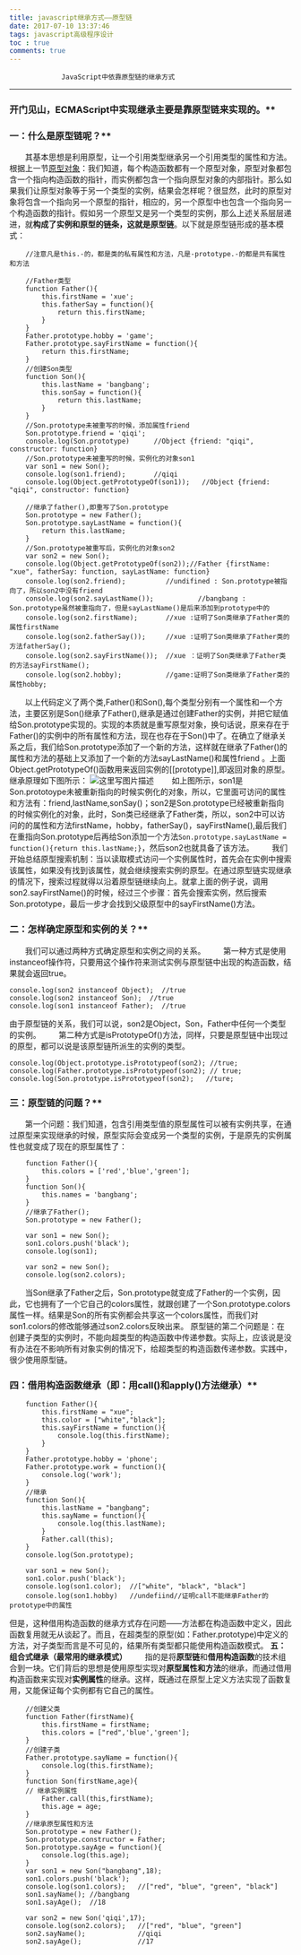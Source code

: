 ```yaml
---
title: javascript继承方式——原型链
date: 2017-07-10 13:37:46
tags: javascript高级程序设计
toc : true     
comments: true
---
```

                 JavaScript中依靠原型链的继承方式
---------------------
### 开门见山，ECMAScript中实现继承主要是靠原型链来实现的。**
### 一：什么是原型链呢？**
&emsp;&emsp;其基本思想是利用原型，让一个引用类型继承另一个引用类型的属性和方法。根据上一节[原型对象](http://blog.csdn.net/flyingpig2016/article/details/53048394)：我们知道，每个构造函数都有一个原型对象，原型对象都包含一个指向构造函数的指针，而实例都包含一个指向原型对象的内部指针。那么如果我们让原型对象等于另一个类型的实例，结果会怎样呢？很显然，此时的原型对象将包含一个指向另一个原型的指针，相应的，另一个原型中也包含一个指向另一个构造函数的指针。假如另一个原型又是另一个类型的实例，那么上述关系层层递进，就**构成了实例和原型的链条，这就是原型链**。以下就是原型链形成的基本模式：
<!--more-->
```
	//注意凡是this.-的，都是类的私有属性和方法，凡是-prototype.-的都是共有属性和方法

	//Father类型
	function Father(){
		this.firstName = 'xue';
		this.fatherSay = function(){
			return this.firstName;
		}
	}
	Father.prototype.hobby = 'game';
	Father.prototype.sayFirstName = function(){
		return this.firstName;
	}
	//创建Son类型
	function Son(){
		this.lastName = 'bangbang';    
		this.sonSay = function(){
			return this.lastName;
		}
	}
	//Son.prototype未被重写的时候，添加属性friend
	Son.prototype.friend = 'qiqi';
	console.log(Son.prototype)		//Object {friend: "qiqi", constructor: function}
	//Son.prototype未被重写的时候，实例化的对象son1
	var son1 = new Son();
	console.log(son1.friend);		//qiqi
	console.log(Object.getPrototypeOf(son1));	//Object {friend: "qiqi", constructor: function}

	//继承了father(),即重写了Son.prototype
	Son.prototype = new Father();
	Son.prototype.sayLastName = function(){
		return this.lastName;
	}
	//Son.prototype被重写后，实例化的对象son2
	var son2 = new Son();
	console.log(Object.getPrototypeOf(son2));//Father {firstName: "xue", fatherSay: function, sayLastName: function}
	console.log(son2.friend);		   //undifined : Son.prototype被指向了，所以son2中没有friend	
	console.log(son2.sayLastName());		   //bangbang : Son.prototype虽然被重指向了，但是sayLastName()是后来添加到prototype中的
	console.log(son2.firstName);	   //xue :证明了Son类继承了Father类的属性firstName
	console.log(son2.fatherSay());	   //xue :证明了Son类继承了Father类的方法fatherSay();
	console.log(son2.sayFirstName());  //xue ：证明了Son类继承了Father类的方法sayFirstName();
	console.log(son2.hobby);		   //game:证明了Son类继承了Father类的属性hobby;
```
&emsp;&emsp;以上代码定义了两个类,Father()和Son(),每个类型分别有一个属性和一个方法，主要区别是Son()继承了Father(),继承是通过创建Father的实例，并把它赋值给Son.prototype实现的。实现的本质就是重写原型对象，换句话说，原来存在于Father()的实例中的所有属性和方法，现在也存在于Son()中了。在确立了继承关系之后，我们给Son.prototype添加了一个新的方法，这样就在继承了Father()的属性和方法的基础上又添加了一个新的方法sayLastName()和属性friend  。上面Object.getPrototypeOf()函数用来返回实例的[[prototype]],即返回对象的原型。继承原理如下图所示：
![这里写图片描述](http://img.blog.csdn.net/20170515181542781?watermark/2/text/aHR0cDovL2Jsb2cuY3Nkbi5uZXQvZmx5aW5ncGlnMjAxNg==/font/5a6L5L2T/fontsize/400/fill/I0JBQkFCMA==/dissolve/70/gravity/SouthEast)
&emsp;&emsp;如上图所示，son1是Son.prototoype未被重新指向的时候实例化的对象，所以，它里面可访问的属性和方法有：friend,lastName,sonSay()；son2是Son.prototype已经被重新指向的时候实例化的对象，此时，Son类已经继承了Father类，所以，son2中可以访问的的属性和方法firstName，hobby，fatherSay()，sayFirstName(),最后我们在重指向Son.prototype后再给Son添加一个方法`Son.prototype.sayLastName = function(){return this.lastName;}`，然后son2也就具备了该方法。
&emsp;&emsp;我们开始总结原型搜索机制：当以读取模式访问一个实例属性时，首先会在实例中搜索该属性，如果没有找到该属性，就会继续搜索实例的原型。在通过原型链实现继承的情况下，搜索过程就得以沿着原型链继续向上。就拿上面的例子说，调用son2.sayFirstName()的时候，经过三个步骤：首先会搜索实例，然后搜索Son.prototype，最后一步才会找到父级原型中的sayFirstName()方法。
### 二：怎样确定原型和实例的关？**
&emsp;&emsp;我们可以通过两种方式确定原型和实例之间的关系。
&emsp;&emsp;第一种方式是使用instanceof操作符，只要用这个操作符来测试实例与原型链中出现的构造函数，结果就会返回true。
```
console.log(son2 instanceof Object);  //true
console.log(son2 instanceof Son);  //true
console.log(son1 instanceof Father);  //true
```
由于原型链的关系，我们可以说，son2是Object，Son，Father中任何一个类型的实例。
&emsp;&emsp;第二种方式是isPrototypeOf()方法，同样，只要是原型链中出现过的原型，都可以说是该原型链所派生的实例的类型。

```
console.log(Object.prototype.isPrototypeof(son2); //true;
console.log(Father.prototype.isPrototypeof(son2); // true;
console.log(Son.prototype.isPrototypeof(son2);   //ture;
```
### 三：原型链的问题？**
&emsp;&emsp;第一个问题：我们知道，包含引用类型值的原型属性可以被有实例共享，在通过原型来实现继承的时候，原型实际会变成另一个类型的实例，于是原先的实例属性也就变成了现在的原型属性了：
```
	function Father(){
		this.colors = ['red','blue','green'];
	}
	function Son(){
		this.names = 'bangbang';
	}
	//继承了Father();
	Son.prototype = new Father();
	
	var son1 = new Son();
	son1.colors.push('black');
	console.log(son1);
	
	var son2 = new Son();
	console.log(son2.colors);
```
&emsp;&emsp;当Son继承了Father之后，Son.prototype就变成了Father的一个实例，因此，它也拥有了一个它自己的colors属性，就跟创建了一个Son.prototype.colors属性一样。结果是Son的所有实例都会共享这一个colors属性，而我们对son1.colors的修改能够通过son2.colors反映出来。
原型链的第二个问题是：在创建子类型的实例时，不能向超类型的构造函数中传递参数。实际上，应该说是没有办法在不影响所有对象实例的情况下，给超类型的构造函数传递参数。实践中，很少使用原型链。
### 四：借用构造函数继承（即：用call()和apply()方法继承）**
```
    function Father(){
        this.firstName = "xue";
        this.color = ["white","black"];
        this.sayFirstName = function(){
            console.log(this.firstName);
        }
    }
    Father.prototype.hobby = 'phone';
    Father.prototype.work = function(){
        console.log('work');
    }
    //继承
    function Son(){
        this.lastName = "bangbang";
        this.sayName = function(){
            console.log(this.lastName);
        }
        Father.call(this);
    }
    console.log(Son.prototype);
    
    var son1 = new Son();
    son1.color.push('black');
    console.log(son1.color);  //["white", "black", "black"]
    console.log(son1.hobby)   //undefiind//证明call不能继承Father的prototype中的属性
```
但是，这种借用构造函数的继承方式存在问题——方法都在构造函数中定义，因此函数复用就无从谈起了。而且，在超类型的原型(如：Father.prototype)中定义的方法，对子类型而言是不可见的，结果所有类型都只能使用构造函数模式。
**五：组合式继承（最常用的继承模式）**
&emsp;&emsp;指的是将**原型链**和**借用构造函数**的技术组合到一块。它们背后的思想是使用原型实现对**原型属性和方法**的继承，而通过借用构造函数来实现对**实例属性**的继承。这样，既通过在原型上定义方法实现了函数复用，又能保证每个实例都有它自己的属性。
```
    //创建父类
    function Father(firstName){
        this.firstName = firstName;
        this.colors = ["red",'blue','green'];
    }
    //创建子类
    Father.prototype.sayName = function(){
        console.log(this.firstName);
    }
    function Son(firstName,age){
    // 继承实例属性
        Father.call(this,firstName);
        this.age = age;
    }
    //继承原型属性和方法
    Son.prototype = new Father();
    Son.prototype.constructor = Father;
    Son.prototype.sayAge = function(){
        console.log(this.age);
    }
    var son1 = new Son("bangbang",18);
    son1.colors.push('black');
    console.log(son1.colors);   //["red", "blue", "green", "black"]
    son1.sayName(); //bangbang
    son1.sayAge();  //18

    var son2 = new Son('qiqi',17);
    console.log(son2.colors);   //["red", "blue", "green"]
    son2.sayName();             //qiqi
    son2.sayAge();              //17
```

